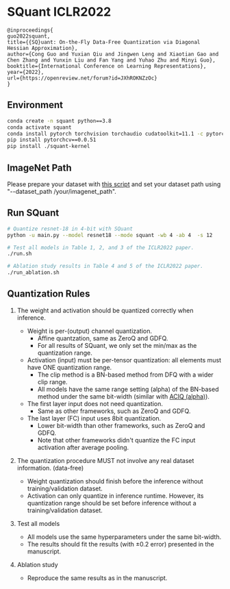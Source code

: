 # SQuant ICLR2022
```
@inproceedings{
guo2022squant,
title={{SQ}uant: On-the-Fly Data-Free Quantization via Diagonal Hessian Approximation},
author={Cong Guo and Yuxian Qiu and Jingwen Leng and Xiaotian Gao and Chen Zhang and Yunxin Liu and Fan Yang and Yuhao Zhu and Minyi Guo},
booktitle={International Conference on Learning Representations},
year={2022},
url={https://openreview.net/forum?id=JXhROKNZzOc}
}
```

## Environment

```bash
conda create -n squant python==3.8
conda activate squant
conda install pytorch torchvision torchaudio cudatoolkit=11.1 -c pytorch -c nvidia
pip install pytorchcv==0.0.51
pip install ./squant-kernel
```

## ImageNet Path

Please prepare your dataset with [this script](https://github.com/pytorch/examples/blob/main/imagenet/extract_ILSVRC.sh) and set your dataset path using "--dataset_path /your/imagenet_path".

## Run SQuant

```bash
# Quantize resnet-18 in 4-bit with SQuant
python -u main.py --model resnet18 --mode squant -wb 4 -ab 4  -s 12

# Test all models in Table 1, 2, and 3 of the ICLR2022 paper.
./run.sh

# Ablation study results in Table 4 and 5 of the ICLR2022 paper.
./run_ablation.sh
```

## Quantization Rules
1. The weight and activation should be quantized correctly when inference.
    - Weight is per-(output) channel quantization.
      - Affine quantzation, same as ZeroQ and GDFQ.
      - For all results of SQuant, we only set the min/max as the quantization range.
    - Activation (input) must be per-tensor quantization: all elements must have ONE quantization range.
      - The clip method is a BN-based method from DFQ with a wider clip range.
      - All models have the same range setting (alpha) of the BN-based method under the same bit-width (similar with [ACIQ (alpha)](https://github.com/submission2019/AnalyticalScaleForIntegerQuantization/blob/3246ee8cbfb747d7ef821c8cecc50283a73eaf92/pytorch_quantizer/quantization/qtypes/int_quantizer.py#L10)).
    - The first layer input does not need quantization. 
      - Same as other frameworks, such as ZeroQ and GDFQ.
    - The last layer (FC) input uses 8bit quantization. 
      - Lower bit-width than other frameworks, such as ZeroQ and GDFQ.
      - Note that other frameworks didn't quantize the FC input activation after average pooling.


2. The quantization procedure MUST not involve any real dataset information. (data-free)
    - Weight quantization should finish before the inference without training/validation dataset.
    - Activation can only quantize in inference runtime. However, its quantization range should be set before inference without a training/validation dataset.

3. Test all models
    - All models use the same hyperparameters under the same bit-width.
    - The results should fit the results (with $\pm 0.2$ error) presented in the manuscript.

3. Ablation study
    - Reproduce the same results as in the manuscript.
